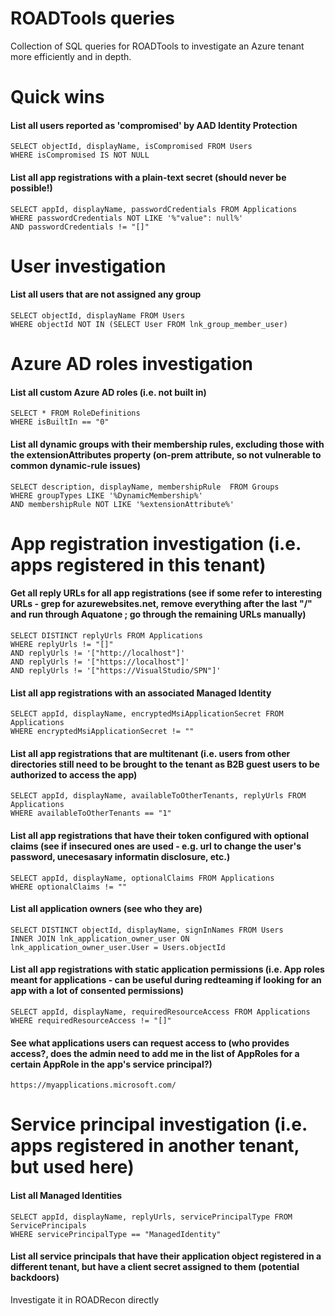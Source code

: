 # ROADTools queries

Collection of SQL queries for ROADTools to investigate an Azure tenant more efficiently and in depth.


# Quick wins

#### List all users reported as 'compromised' by AAD Identity Protection

```shell
SELECT objectId, displayName, isCompromised FROM Users
WHERE isCompromised IS NOT NULL
```

#### List all app registrations with a plain-text secret (should never be possible!)

```shell
SELECT appId, displayName, passwordCredentials FROM Applications
WHERE passwordCredentials NOT LIKE '%"value": null%'
AND passwordCredentials != "[]"
```


# User investigation

#### List all users that are not assigned any group
```shell
SELECT objectId, displayName FROM Users 
WHERE objectId NOT IN (SELECT User FROM lnk_group_member_user)
```


# Azure AD roles investigation

#### List all custom Azure AD roles (i.e. not built in) 

```shell
SELECT * FROM RoleDefinitions
WHERE isBuiltIn == "0"
```

#### List all dynamic groups with their membership rules, excluding those with the extensionAttributes property (on-prem attribute, so not vulnerable to common dynamic-rule issues)

```shell
SELECT description, displayName, membershipRule  FROM Groups
WHERE groupTypes LIKE '%DynamicMembership%'
AND membershipRule NOT LIKE '%extensionAttribute%'
```


# App registration investigation (i.e. apps registered in this tenant)

#### Get all reply URLs for all app registrations (see if some refer to interesting URLs - grep for azurewebsites.net, remove everything after the last "/" and run through Aquatone ; go through the remaining URLs manually)

```shell
SELECT DISTINCT replyUrls FROM Applications
WHERE replyUrls != "[]"
AND replyUrls != '["http://localhost"]'
AND replyUrls != '["https://localhost"]'
AND replyUrls != '["https://VisualStudio/SPN"]'
```

#### List all app registrations with an associated Managed Identity

```shell
SELECT appId, displayName, encryptedMsiApplicationSecret FROM Applications
WHERE encryptedMsiApplicationSecret != ""
```

#### List all app registrations that are multitenant (i.e. users from other directories still need to be brought to the tenant as B2B guest users to be authorized to access the app)

```shell
SELECT appId, displayName, availableToOtherTenants, replyUrls FROM Applications
WHERE availableToOtherTenants == "1"
```

#### List all app registrations that have their token configured with optional claims (see if insecured ones are used - e.g. url to change the user's password, unecesasary informatin disclosure, etc.)

```shell
SELECT appId, displayName, optionalClaims FROM Applications
WHERE optionalClaims != ""
```

#### List all application owners (see who they are)

```shell
SELECT DISTINCT objectId, displayName, signInNames FROM Users
INNER JOIN lnk_application_owner_user ON lnk_application_owner_user.User = Users.objectId
```

#### List all app registrations with static application permissions (i.e. App roles meant for applications - can be useful during redteaming if looking for an app with a lot of consented permissions)
```shell
SELECT appId, displayName, requiredResourceAccess FROM Applications
WHERE requiredResourceAccess != "[]"
```

#### See what applications users can request access to (who provides access?, does the admin need to add me in the list of AppRoles for a certain AppRole in the app's service principal?)
```shell
https://myapplications.microsoft.com/
```


# Service principal investigation (i.e. apps registered in another tenant, but used here)

#### List all Managed Identities

```shell
SELECT appId, displayName, replyUrls, servicePrincipalType FROM ServicePrincipals
WHERE servicePrincipalType == "ManagedIdentity"
```

#### List all service principals that have their application object registered in a different tenant, but have a client secret assigned to them (potential backdoors)

Investigate it in ROADRecon directly
